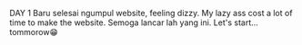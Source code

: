 DAY 1
Baru selesai ngumpul website, feeling dizzy. My lazy ass cost a lot of time to make the website. Semoga lancar lah yang ini. Let's start... tommorow😁
